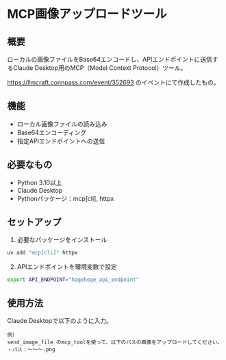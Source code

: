 # MCP画像アップロードツール

## 概要

ローカルの画像ファイルをBase64エンコードし、APIエンドポイントに送信するClaude Desktop用のMCP（Model Context Protocol）ツール。

https://llmcraft.connpass.com/event/352693
のイベントにて作成したもの。

## 機能

- ローカル画像ファイルの読み込み
- Base64エンコーディング
- 指定APIエンドポイントへの送信

## 必要なもの

- Python 3.10以上
- Claude Desktop
- Pythonパッケージ：mcp[cli], httpx

## セットアップ

1. 必要なパッケージをインストール
```bash
uv add "mcp[cli]" httpx
```

2. APIエンドポイントを環境変数で設定
```bash
export API_ENDPOINT="hogehoge_api_endpoint"
```

## 使用方法

Claude Desktopで以下のように入力。
```
例）
send_image_file のmcp_toolを使って、以下のパスの画像をアップロードしてください。
・パス：～～～.png
```
